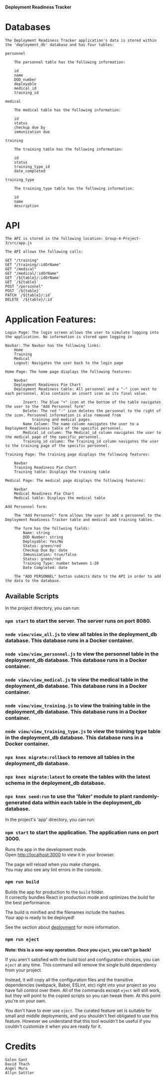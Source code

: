 ####    Deployment Readiness Tracker    ####

# Databases

    The Deployment Readiness Tracker application's data is stored within the 'deployment_db' database and has four tables: 

    personnel

        The personnel table has the following information:

        id
        name  
        DOD_number
        deployable
        medical_id
        training_id

    medical

        The medical table has the following information:

        id
        status
        checkup due by
        immunization due

    training

        The training table has the following information:

        id
        status
        training_type_id
        date_completed

    training_type

        The training_type table has the following information:

        id
        name
        description

# API

    The API is stored in the following location: Group-4-Project-3/src/app.js

    The API allows the following calls:

    GET "/training"
    GET "/training/:idOrName"
    GET "/medical"
    GET "/medical/:idOrName"
    GET `/${table}/:idOrName`
    GET `/${table}`
    POST "/personnel"
    POST `/${table}`
    PATCH `/${table}/:id`
    DELETE `/${table}/:id`

# Application Features:

    Login Page: The login screen allows the user to simulate logging into the application. No information is stored upon logging in

    Navbar: The Navbar has the following links: 
        Home
        Training
        Medical
        Logout: Navigates the user back to the login page

    Home Page: The home page displays the following features:

        Navbar
        Deployment Readiness Pie Chart
        Deployment Readiness table: All personnel and a "-" icon next to each personnel. Also contains an insert icon as its final value.

            Insert: The blue "+" icon at the bottom of the table navigates the user to the "Add Personnel form"
            Delete: The red "-" icon deletes the personnel to the right of the icon. Personnel information is also removed from
                training and medical pages
            Name Column: The name column navigates the user to a Deployment Readiness table of the specific personnel.
            Medical_id column: The Medical_id column navigates the user to the medical page of the specific personnel.
            Training_id column: The Training_id column navigates the user to the training page of the specific personnel.

    Training Page: The training page displays the following features:

        Navbar
        Training Readiness Pie Chart
        Training table: Displays the training table
        
    Medical Page: The medical page displays the following features:

        Navbar
        Medical Readiness Pie Chart
        Medical table: Displays the medical table
    
    Add Personnel form:

        The "Add Personnel" form allows the user to add a personnel to the Deployment Readiness Tracker table and medical and training tables.
        
        The form has the follwoing fields:
            Name: string
            DOD Number: string
            Deployable: Yes/No
            Status: green/red
            Checkup Due By: date
            Immunization: true/false
            Status: green/red
            Training Type: number between 1-20
            Date Completed: date
        
        The "ADD PERSONNEL" button submits data to the API in order to add the data to the database.
    
## Available Scripts

In the project directory, you can run:

### `npm start` to start the server. The server runs on port 8080.
### `node view/view_all.js` to view all tables in the deployment_db database. This database runs in a Docker container.
### `node view/view_personnel.js` to view the personnel table in the deployment_db database. This database runs in a Docker container.
### `node view/view_medical.js` to view the medical table in the deployment_db database. This database runs in a Docker container.
### `node view/view_training.js` to view the training table in the deployment_db database. This database runs in a Docker container.
### `node view/view_training_type.js` to view the training type table in the deployment_db database. This database runs in a Docker container.

### `npx knex migrate:rollback` to remove all tables in the deployment_db database.
### `npx knex migrate:latest` to create the tables with the latest schema in the deployment_db database.
### `npx knex seed:run` to use the 'faker' module to plant randomly-generated data within each table in the deployment_db database.

In the project's 'app' directory, you can run:

### `npm start` to start the application. The application runs on port 3000.

Runs the app in the development mode.\
Open [http://localhost:3000](http://localhost:3000) to view it in your browser.

The page will reload when you make changes.\
You may also see any lint errors in the console.


### `npm run build`

Builds the app for production to the `build` folder.\
It correctly bundles React in production mode and optimizes the build for the best performance.

The build is minified and the filenames include the hashes.\
Your app is ready to be deployed!

See the section about [deployment](https://facebook.github.io/create-react-app/docs/deployment) for more information.

### `npm run eject`

**Note: this is a one-way operation. Once you `eject`, you can't go back!**

If you aren't satisfied with the build tool and configuration choices, you can `eject` at any time. This command will remove the single build dependency from your project.

Instead, it will copy all the configuration files and the transitive dependencies (webpack, Babel, ESLint, etc) right into your project so you have full control over them. All of the commands except `eject` will still work, but they will point to the copied scripts so you can tweak them. At this point you're on your own.

You don't have to ever use `eject`. The curated feature set is suitable for small and middle deployments, and you shouldn't feel obligated to use this feature. However we understand that this tool wouldn't be useful if you couldn't customize it when you are ready for it.

# Credits

    Galen Gant
    David Thach
    Angel Mora
    Allyn Sattler